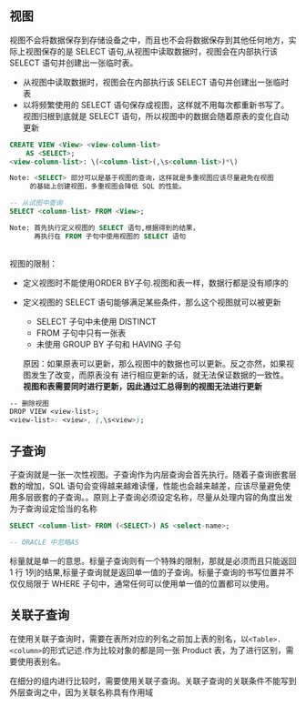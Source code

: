 ## 视图
视图不会将数据保存到存储设备之中，而且也不会将数据保存到其他任何地方，实际上视图保存的是 SELECT 语句,从视图中读取数据时，视图会在内部执行该 SELECT 语句并创建出一张临时表。
* 从视图中读取数据时，视图会在内部执行该 SELECT 语句并创建出一张临时表
* 以将频繁使用的 SELECT 语句保存成视图，这样就不用每次都重新书写了。视图归根到底就是
SELECT 语句，所以视图中的数据会随着原表的变化自动更新

```SQL
CREATE VIEW <View> <view-column-list>
    AS <SELECT>;
<view-column-list>: \(<column-list>(,\s<column-list>)*\)

Note: <SELECT> 部分可以是基于视图的查询，这样就是多重视图应该尽量避免在视图
     的基础上创建视图，多重视图会降低 SQL 的性能。

-- 从试图中查询
SELECT <column-list> FROM <View>;

Note: 首先执行定义视图的 SELECT 语句,根据得到的结果，
      再执行在 FROM 子句中使用视图的 SELECT 语句
      
```

视图的限制：
* 定义视图时不能使用ORDER BY子句.视图和表一样，数据行都是没有顺序的
* 定义视图的 SELECT 语句能够满足某些条件，那么这个视图就可以被更新
    * SELECT 子句中未使用 DISTINCT
    * FROM 子句中只有一张表
    * 未使用 GROUP BY 子句和 HAVING 子句

    原因：如果原表可以更新，那么视图中的数据也可以更新。反之亦然，如果视图发生了改变，而原表没有
    进行相应更新的话，就无法保证数据的一致性。
    **视图和表需要同时进行更新，因此通过汇总得到的视图无法进行更新**

```CSS
-- 删除视图
DROP VIEW <view-list>;
<view-list>: <view>, (,\s<view>);
```


## 子查询
子查询就是一张一次性视图。子查询作为内层查询会首先执行。随着子查询嵌套层数的增加，SQL 语句会变得越来越难读懂，性能也会越来越差，应该尽量避免使用多层嵌套的子查询。。原则上子查询必须设定名称，尽量从处理内容的角度出发为子查询设定恰当的名称
```SQL
SELECT <column-list> FROM (<SELECT>) AS <select-name>;

-- ORACLE 中忽略AS
```

标量就是单一的意思。标量子查询则有一个特殊的限制，那就是必须而且只能返回 1 行 1列的结果,标量子查询就是返回单一值的子查询。标量子查询的书写位置并不仅仅局限于 WHERE 子句中，通常任何可以使用单一值的位置都可以使用。

## 关联子查询
在使用关联子查询时，需要在表所对应的列名之前加上表的别名，以`<Table>.<column>`的形式记述.作为比较对象的都是同一张 Product 表，为了进行区别，需要使用表别名。

在细分的组内进行比较时，需要使用关联子查询。关联子查询的关联条件不能写到外层查询之中，因为关联名称具有作用域
